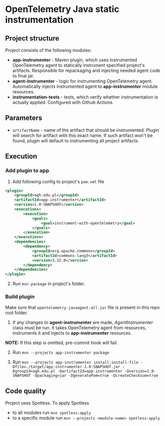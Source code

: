 # OpenTelemetry Java static instrumentation

## Project structure

Project consists of the following modules:

- **app-instrumenter** - Maven plugin, which uses instrumented OpenTelemetry agent to statically instrument
  specified project's artifacts. Responsible for repackaging and injecting needed agent code to final jar.
- **agent-instrumenter** - logic for instrumenting OpenTelemetry agent. Automatically injects instrumented
  agent to **app-instrumenter** module resources.
- **instrumentation-tests** - tests, which verify whether instrumentation is actually applied. Configured
  with Github Actions.

## Parameters

- `artifactName` - name of the artifact that should be instrumented. Plugin will search for artifact with this exact
  name. If such artifact won't be found, plugin will default to instrumenting all project artifacts.

## Execution

### Add plugin to app

1. Add following config to project's `pom.xml` file
```xml
<plugin>
    <groupId>agh.edu.pl</groupId>
    <artifactId>app-instrumenter</artifactId>
    <version>1.0-SNAPSHOT</version>
    <executions>
        <execution>
            <goals>
                <goal>instrument-with-opentelemetry</goal>
            </goals>
        </execution>
    </executions>
    <dependencies>
        <dependency>
            <groupId>org.apache.commons</groupId>
            <artifactId>commons-lang3</artifactId>
            <version>3.12.0</version>
        </dependency>
    </dependencies>
</plugin>
```

2. Run `mvn package` in project's folder.

### Build plugin

Make sure that `opentelemetry-javaagent-all.jar` file is present in this repo root folder.

1. If any changes to **agent-instrumenter** are made, *AgentInstrumenter* class must be run. It takes OpenTelemetry agent
from resources, instruments it and injects to **app-instrumenter** resources.

**NOTE:** If this step is omitted, pre-commit hook will fail.

2. Run `mvn --projects app-instrumenter package`

3. Run `mvn --projects app-instrumenter install:install-file -Dfile=./target/app-instrumenter-1.0-SNAPSHOT.jar -DgroupId=agh.edu.pl -DartifactId=app-instrumenter -Dversion=1.0-SNAPSHOT -Dpackaging=jar -DgeneratePom=true -DcreateChecksum=true`

## Code quality
Project uses Spotless. To apply Spotless

* to all modules run `mvn spotless:apply`
* to a specific module run `mvn --projects <module-name> spotless:apply`
